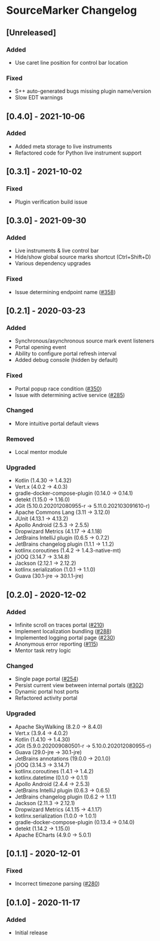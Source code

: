 <!-- Keep a Changelog guide -> https://keepachangelog.com -->

# SourceMarker Changelog

## [Unreleased]
### Added
- Use caret line position for control bar location

### Fixed
- S++ auto-generated bugs missing plugin name/version
- Slow EDT warnings

## [0.4.0] - 2021-10-06
### Added
- Added meta storage to live instruments
- Refactored code for Python live instrument support

## [0.3.1] - 2021-10-02
### Fixed
- Plugin verification build issue

## [0.3.0] - 2021-09-30
### Added
- Live instruments & live control bar
- Hide/show global source marks shortcut (Ctrl+Shift+D)
- Various dependency upgrades

### Fixed
- Issue determining endpoint name ([#358](https://github.com/sourceplusplus/SourceMarker/issues/358))

## [0.2.1] - 2020-03-23
### Added
- Synchronous/asynchronous source mark event listeners
- Portal opening event
- Ability to configure portal refresh interval
- Added debug console (hidden by default)

### Fixed
- Portal popup race condition ([#350](https://github.com/sourceplusplus/SourceMarker/issues/350))
- Issue with determining active service ([#285](https://github.com/sourceplusplus/SourceMarker/issues/285))

### Changed
- More intuitive portal default views

### Removed
- Local mentor module

### Upgraded
- Kotlin (1.4.30 -> 1.4.32)
- Vert.x (4.0.2 -> 4.0.3)
- gradle-docker-compose-plugin (0.14.0 -> 0.14.1)
- detekt (1.15.0 -> 1.16.0)
- JGit (5.10.0.202012080955-r -> 5.11.0.202103091610-r)
- Apache Commons Lang (3.11 -> 3.12.0)
- JUnit (4.13.1 -> 4.13.2)
- Apollo Android (2.5.3 -> 2.5.5)
- Dropwizard Metrics (4.1.17 -> 4.1.18)
- JetBrains IntelliJ plugin (0.6.5 -> 0.7.2)
- JetBrains changelog plugin (1.1.1 -> 1.1.2)
- kotlinx.coroutines (1.4.2 -> 1.4.3-native-mt)
- jOOQ (3.14.7 -> 3.14.8)
- Jackson (2.12.1 -> 2.12.2)
- kotlinx.serialization (1.0.1 -> 1.1.0)
- Guava (30.1-jre -> 30.1.1-jre)

## [0.2.0] - 2020-12-02
### Added
- Infinite scroll on traces portal ([#210](https://github.com/sourceplusplus/SourceMarker/issues/210))
- Implement localization bundling ([#288](https://github.com/sourceplusplus/SourceMarker/issues/288))
- Implemented logging portal page ([#230](https://github.com/sourceplusplus/SourceMarker/issues/230))
- Anonymous error reporting ([#115](https://github.com/sourceplusplus/SourceMarker/issues/115))
- Mentor task retry logic

### Changed
- Single page portal ([#254](https://github.com/sourceplusplus/SourceMarker/issues/254))
- Persist current view between internal portals ([#302](https://github.com/sourceplusplus/SourceMarker/issues/302))
- Dynamic portal host ports
- Refactored activity portal

### Upgraded
- Apache SkyWalking (8.2.0 -> 8.4.0)
- Vert.x (3.9.4 -> 4.0.2)
- Kotlin (1.4.10 -> 1.4.30)
- JGit (5.9.0.202009080501-r -> 5.10.0.202012080955-r)
- Guava (29.0-jre -> 30.1-jre)
- JetBrains annotations (19.0.0 -> 20.1.0)
- jOOQ (3.14.3 -> 3.14.7)
- kotlinx.coroutines (1.4.1 -> 1.4.2)
- kotlinx.datetime (0.1.0 -> 0.1.1)
- Apollo Android (2.4.4 -> 2.5.3)
- JetBrains IntelliJ plugin (0.6.3 -> 0.6.5)
- JetBrains changelog plugin (0.6.2 -> 1.1.1)
- Jackson (2.11.3 -> 2.12.1)
- Dropwizard Metrics (4.1.15 -> 4.1.17)
- kotlinx.serialization (1.0.0 -> 1.0.1)
- gradle-docker-compose-plugin (0.13.4 -> 0.14.0)
- detekt (1.14.2 -> 1.15.0)
- Apache ECharts (4.9.0 -> 5.0.1)

## [0.1.1] - 2020-12-01
### Fixed
- Incorrect timezone parsing ([#280](https://github.com/sourceplusplus/SourceMarker/issues/280))

## [0.1.0] - 2020-11-17
### Added
- Initial release
